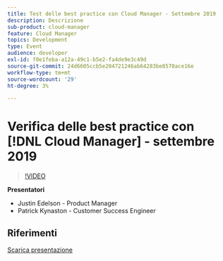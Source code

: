 ```yaml
---
title: Test delle best practice con Cloud Manager - Settembre 2019
description: Descrizione
sub-product: cloud-manager
feature: Cloud Manager
topics: Development
type: Event
audience: developer
exl-id: f0e1feba-a12a-49c1-b5e2-fa4de9e3c49d
source-git-commit: 24d6605ccb5e204721246ab64283be8570ace16e
workflow-type: tm+mt
source-wordcount: '29'
ht-degree: 3%

---
```


# Verifica delle best practice con [!DNL Cloud Manager] - settembre 2019

>[!VIDEO](https://video.tv.adobe.com/v/329028/?quality=9&learn=on)


**Presentatori**

* Justin Edelson - Product Manager
* Patrick Kynaston - Customer Success Engineer

## Riferimenti

[Scarica presentazione](./assets/CloudManagerWebinarSeptember2019.pdf)
